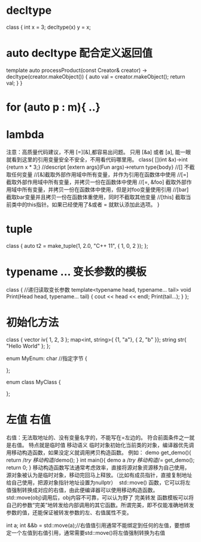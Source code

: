 
# decltype
class {
int x = 3;
decltype(x) y = x;

# auto decltype 配合定义返回值
template <typename Creator>
auto processProduct(const Creator& creator) -> decltype(creator.makeObject()) {
	auto val = creator.makeObject();
	return val;
}
}

# for (auto p : m){ ..}

# lambda
注意：高质量代码建议，不用 [=][&],都容易出问题。 只用 [&a] 或者 [a], 能一眼就看到这里的引用变量安全不安全，不用看代码哪里用。
class{
	[](int &x)->int {return x * 3;}  //descript [extern args](Fun args)->return type{body}
		//[] 不截取任何变量
		//[&]截取外部作用域中所有变量，并作为引用在函数体中使用
		//[=] 截取外部作用域中所有变量，并拷贝一份在函数体中使用
		//[=, &foo]   截取外部作用域中所有变量，并拷贝一份在函数体中使用，但是对foo变量使用引用
		//[bar]   截取bar变量并且拷贝一份在函数体重使用，同时不截取其他变量
		//[this]            截取当前类中的this指针。如果已经使用了&或者 = 就默认添加此选项。
}

# tuple
class
{
	auto t2 = make_tuple(1, 2.0, "C++ 11", { 1, 0, 2 });
};

# typename ...  变长参数的模板
class 
{
		//递归读取变长参数
	template<typename head, typename... tail>
	void Print(Head head, typename... tail) {
		cout << head << endl;
		Print(tail...);
	}
};

# 初始化方法
class
{
	vector<int> iv{ 1, 2, 3 };
	map<int, string>{ {1, "a"}, { 2, "b" }};
	string str{ "Hello World" };
};

enum MyEnum: char  //指定字节
{

};

enum class MyClass
{

};

# 左值 右值
右值：无法取地址的、没有变量名字的，不能写在=左边的。 符合前面条件之一就是右值。  特点就是临时值
 移动语义
临时对象初始化当前类的对象，编译器优先调用移动构造函数，如果没定义就调用拷贝构造函数。
例如：
demo get_demo(){
    return /*try 移动构造*/demo();
}
int main(){
    demo a /*try 移动构造*/= get_demo();
    return 0;
}
移动构造函数写法通常考虑效率，直接将源对象资源移为自己使用，源对象被认为是临时对象，移动完回马上释放。（比如有成员指针，直接复制地址给自己使用，把源对象指针地址设置为nullptr）
 std::move() 函数，它可以将左值强制转换成对应的右值，由此便编译器可以使用移动构造函数。
std::move(obj)调用后，obj内容不可靠，可以认为野了
完美转发
函数模板可以将自己的参数“完美”地转发给内部调用的其它函数。所谓完美，即不仅能准确地转发参数的值，还能保证被转发参数的左、右值属性不变。

int a; int &&b = std::move(a);//右值值引用通常不能绑定到任何的左值，要想绑定一个左值到右值引用，通常需要std::move()将左值强制转换为右值

